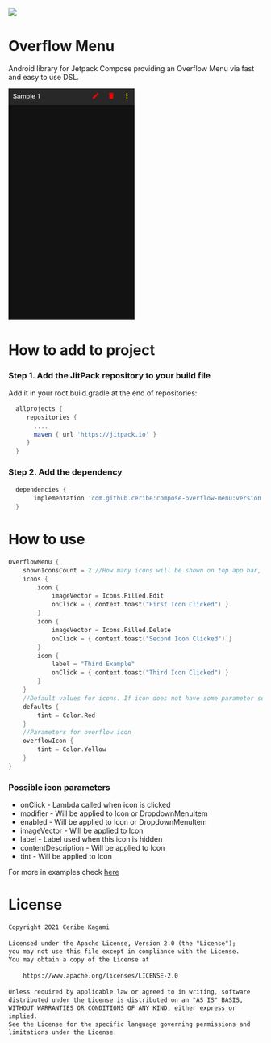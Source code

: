 [![](https://jitpack.io/v/ceribe/compose-overflow-menu.svg)](https://jitpack.io/#ceribe/compose-overflow-menu)

# Overflow Menu
Android library for Jetpack Compose providing an Overflow Menu via fast and easy to use DSL.

<img src="art/Sample1.gif" width="250"/>

# How to add to project
### Step 1. Add the JitPack repository to your build file
Add it in your root build.gradle at the end of repositories:
```gradle
  allprojects {
     repositories {
       ....
       maven { url 'https://jitpack.io' }
     }
  }
```
### Step 2. Add the dependency
```gradle
  dependencies {
       implementation 'com.github.ceribe:compose-overflow-menu:version'
  }
```

# How to use
```kotlin 
OverflowMenu {
    shownIconsCount = 2 //How many icons will be shown on top app bar, rest will be hidden under overflow icon
    icons {
        icon {
            imageVector = Icons.Filled.Edit
            onClick = { context.toast("First Icon Clicked") }
        }
        icon {
            imageVector = Icons.Filled.Delete
            onClick = { context.toast("Second Icon Clicked") }
        }
        icon {
            label = "Third Example"
            onClick = { context.toast("Third Icon Clicked") }
        }
    }
    //Default values for icons. If icon does not have some parameter set it will use the one from defaults
    defaults {
        tint = Color.Red
    }
    //Parameters for overflow icon
    overflowIcon {
        tint = Color.Yellow
    }
}
```
### Possible icon parameters
- onClick - Lambda called when icon is clicked
- modifier - Will be applied to Icon or DropdownMenuItem
- enabled - Will be applied to Icon or DropdownMenuItem
- imageVector - Will be applied to Icon
- label - Label used when this icon is hidden
- contentDescription - Will be applied to Icon
- tint - Will be applied to Icon


For more in examples check [here](https://github.com/ceribe/compose-overflow-menu/blob/master/sample/src/main/java/com/ceribe/compose/sample/MainActivity.kt)

# License
```
Copyright 2021 Ceribe Kagami

Licensed under the Apache License, Version 2.0 (the "License");
you may not use this file except in compliance with the License.
You may obtain a copy of the License at

    https://www.apache.org/licenses/LICENSE-2.0

Unless required by applicable law or agreed to in writing, software
distributed under the License is distributed on an "AS IS" BASIS,
WITHOUT WARRANTIES OR CONDITIONS OF ANY KIND, either express or implied.
See the License for the specific language governing permissions and
limitations under the License.
```
